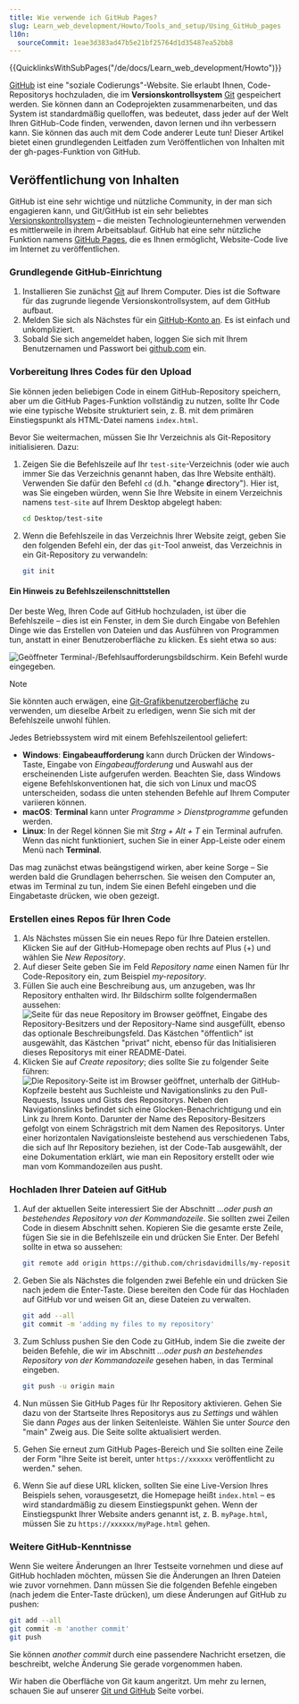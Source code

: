```yaml
---
title: Wie verwende ich GitHub Pages?
slug: Learn_web_development/Howto/Tools_and_setup/Using_GitHub_pages
l10n:
  sourceCommit: 1eae3d383ad47b5e21bf25764d1d35487ea52bb8
---
```


{{QuicklinksWithSubPages("/de/docs/Learn_web_development/Howto")}}

[GitHub](https://github.com/) ist eine "soziale Codierungs"-Website. Sie erlaubt Ihnen, Code-Repositorys hochzuladen, die im **Versionskontrollsystem** [Git](https://git-scm.com/) gespeichert werden. Sie können dann an Codeprojekten zusammenarbeiten, und das System ist standardmäßig quelloffen, was bedeutet, dass jeder auf der Welt Ihren GitHub-Code finden, verwenden, davon lernen und ihn verbessern kann. Sie können das auch mit dem Code anderer Leute tun! Dieser Artikel bietet einen grundlegenden Leitfaden zum Veröffentlichen von Inhalten mit der gh-pages-Funktion von GitHub.

## Veröffentlichung von Inhalten

GitHub ist eine sehr wichtige und nützliche Community, in der man sich engagieren kann, und Git/GitHub ist ein sehr beliebtes [Versionskontrollsystem](https://git-scm.com/book/en/v2/Getting-Started-About-Version-Control) – die meisten Technologieunternehmen verwenden es mittlerweile in ihrem Arbeitsablauf. GitHub hat eine sehr nützliche Funktion namens [GitHub Pages](https://pages.github.com/), die es Ihnen ermöglicht, Website-Code live im Internet zu veröffentlichen.

### Grundlegende GitHub-Einrichtung

1. Installieren Sie zunächst [Git](https://git-scm.com/downloads) auf Ihrem Computer. Dies ist die Software für das zugrunde liegende Versionskontrollsystem, auf dem GitHub aufbaut.
2. Melden Sie sich als Nächstes für ein [GitHub-Konto an](https://github.com/signup). Es ist einfach und unkompliziert.
3. Sobald Sie sich angemeldet haben, loggen Sie sich mit Ihrem Benutzernamen und Passwort bei [github.com](https://github.com/) ein.

### Vorbereitung Ihres Codes für den Upload

Sie können jeden beliebigen Code in einem GitHub-Repository speichern, aber um die GitHub Pages-Funktion vollständig zu nutzen, sollte Ihr Code wie eine typische Website strukturiert sein, z. B. mit dem primären Einstiegspunkt als HTML-Datei namens `index.html`.

Bevor Sie weitermachen, müssen Sie Ihr Verzeichnis als Git-Repository initialisieren. Dazu:

1. Zeigen Sie die Befehlszeile auf Ihr `test-site`-Verzeichnis (oder wie auch immer Sie das Verzeichnis genannt haben, das Ihre Website enthält). Verwenden Sie dafür den Befehl `cd` (d.h. "**c**hange **d**irectory"). Hier ist, was Sie eingeben würden, wenn Sie Ihre Website in einem Verzeichnis namens `test-site` auf Ihrem Desktop abgelegt haben:

   ```bash
   cd Desktop/test-site
   ```

2. Wenn die Befehlszeile in das Verzeichnis Ihrer Website zeigt, geben Sie den folgenden Befehl ein, der das `git`-Tool anweist, das Verzeichnis in ein Git-Repository zu verwandeln:

   ```bash
   git init
   ```

#### Ein Hinweis zu Befehlszeilenschnittstellen

Der beste Weg, Ihren Code auf GitHub hochzuladen, ist über die Befehlszeile – dies ist ein Fenster, in dem Sie durch Eingabe von Befehlen Dinge wie das Erstellen von Dateien und das Ausführen von Programmen tun, anstatt in einer Benutzeroberfläche zu klicken. Es sieht etwa so aus:

![Geöffneter Terminal-/Befehlsaufforderungsbildschirm. Kein Befehl wurde eingegeben.](command-line.png)

> [!NOTE]
> Sie könnten auch erwägen, eine [Git-Grafikbenutzeroberfläche](https://git-scm.com/downloads/guis) zu verwenden, um dieselbe Arbeit zu erledigen, wenn Sie sich mit der Befehlszeile unwohl fühlen.

Jedes Betriebssystem wird mit einem Befehlszeilentool geliefert:

- **Windows**: **Eingabeaufforderung** kann durch Drücken der Windows-Taste, Eingabe von _Eingabeaufforderung_ und Auswahl aus der erscheinenden Liste aufgerufen werden. Beachten Sie, dass Windows eigene Befehlskonventionen hat, die sich von Linux und macOS unterscheiden, sodass die unten stehenden Befehle auf Ihrem Computer variieren können.
- **macOS**: **Terminal** kann unter _Programme > Dienstprogramme_ gefunden werden.
- **Linux**: In der Regel können Sie mit _Strg + Alt + T_ ein Terminal aufrufen. Wenn das nicht funktioniert, suchen Sie in einer App-Leiste oder einem Menü nach **Terminal**.

Das mag zunächst etwas beängstigend wirken, aber keine Sorge – Sie werden bald die Grundlagen beherrschen. Sie weisen den Computer an, etwas im Terminal zu tun, indem Sie einen Befehl eingeben und die Eingabetaste drücken, wie oben gezeigt.

### Erstellen eines Repos für Ihren Code

1. Als Nächstes müssen Sie ein neues Repo für Ihre Dateien erstellen. Klicken Sie auf der GitHub-Homepage oben rechts auf Plus (+) und wählen Sie _New Repository_.
2. Auf dieser Seite geben Sie im Feld _Repository name_ einen Namen für Ihr Code-Repository ein, zum Beispiel _my-repository_.
3. Füllen Sie auch eine Beschreibung aus, um anzugeben, was Ihr Repository enthalten wird. Ihr Bildschirm sollte folgendermaßen aussehen:
   ![Seite für das neue Repository im Browser geöffnet, Eingabe des Repository-Besitzers und der Repository-Name sind ausgefüllt, ebenso das optionale Beschreibungsfeld. Das Kästchen "öffentlich" ist ausgewählt, das Kästchen "privat" nicht, ebenso für das Initialisieren dieses Repositorys mit einer README-Datei.](create-new-repo.png)
4. Klicken Sie auf _Create repository_; dies sollte Sie zu folgender Seite führen:
   ![Die Repository-Seite ist im Browser geöffnet, unterhalb der GitHub-Kopfzeile besteht aus Suchleiste und Navigationslinks zu den Pull-Requests, Issues und Gists des Repositorys. Neben den Navigationslinks befindet sich eine Glocken-Benachrichtigung und ein Link zu Ihrem Konto. Darunter der Name des Repository-Besitzers gefolgt von einem Schrägstrich mit dem Namen des Repositorys. Unter einer horizontalen Navigationsleiste bestehend aus verschiedenen Tabs, die sich auf Ihr Repository beziehen, ist der Code-Tab ausgewählt, der eine Dokumentation erklärt, wie man ein Repository erstellt oder wie man vom Kommandozeilen aus pusht.](github-repo.png)

### Hochladen Ihrer Dateien auf GitHub

1. Auf der aktuellen Seite interessiert Sie der Abschnitt _…oder push an bestehendes Repository von der Kommandozeile_. Sie sollten zwei Zeilen Code in diesem Abschnitt sehen. Kopieren Sie die gesamte erste Zeile, fügen Sie sie in die Befehlszeile ein und drücken Sie Enter. Der Befehl sollte in etwa so aussehen:

   ```bash
   git remote add origin https://github.com/chrisdavidmills/my-repository.git
   ```

2. Geben Sie als Nächstes die folgenden zwei Befehle ein und drücken Sie nach jedem die Enter-Taste. Diese bereiten den Code für das Hochladen auf GitHub vor und weisen Git an, diese Dateien zu verwalten.

   ```bash
   git add --all
   git commit -m 'adding my files to my repository'
   ```

3. Zum Schluss pushen Sie den Code zu GitHub, indem Sie die zweite der beiden Befehle, die wir im Abschnitt _…oder push an bestehendes Repository von der Kommandozeile_ gesehen haben, in das Terminal eingeben.

   ```bash
   git push -u origin main
   ```

4. Nun müssen Sie GitHub Pages für Ihr Repository aktivieren. Gehen Sie dazu von der Startseite Ihres Repositorys aus zu _Settings_ und wählen Sie dann _Pages_ aus der linken Seitenleiste. Wählen Sie unter _Source_ den "main" Zweig aus. Die Seite sollte aktualisiert werden.
5. Gehen Sie erneut zum GitHub Pages-Bereich und Sie sollten eine Zeile der Form "Ihre Seite ist bereit, unter `https://xxxxxx` veröffentlicht zu werden." sehen.
6. Wenn Sie auf diese URL klicken, sollten Sie eine Live-Version Ihres Beispiels sehen, vorausgesetzt, die Homepage heißt `index.html` – es wird standardmäßig zu diesem Einstiegspunkt gehen. Wenn der Einstiegspunkt Ihrer Website anders genannt ist, z. B. `myPage.html`, müssen Sie zu `https://xxxxxx/myPage.html` gehen.

### Weitere GitHub-Kenntnisse

Wenn Sie weitere Änderungen an Ihrer Testseite vornehmen und diese auf GitHub hochladen möchten, müssen Sie die Änderungen an Ihren Dateien wie zuvor vornehmen. Dann müssen Sie die folgenden Befehle eingeben (nach jedem die Enter-Taste drücken), um diese Änderungen auf GitHub zu pushen:

```bash
git add --all
git commit -m 'another commit'
git push
```

Sie können _another commit_ durch eine passendere Nachricht ersetzen, die beschreibt, welche Änderung Sie gerade vorgenommen haben.

Wir haben die Oberfläche von Git kaum angeritzt. Um mehr zu lernen, schauen Sie auf unserer [Git und GitHub](/de/docs/Learn_web_development/Core/Version_control) Seite vorbei.
